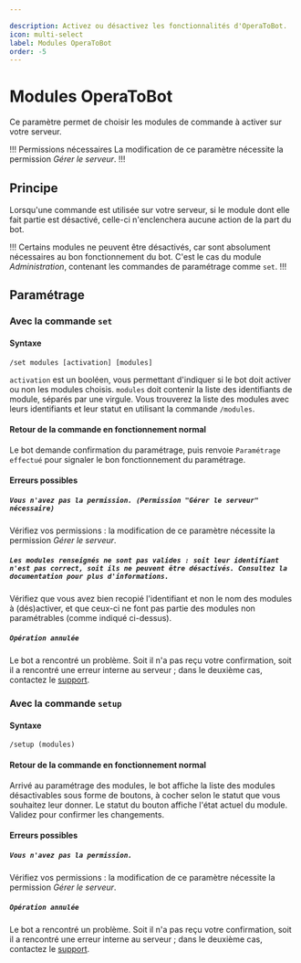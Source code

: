 ```yaml
---

description: Activez ou désactivez les fonctionnalités d'OperaToBot.
icon: multi-select
label: Modules OperaToBot
order: -5
---
```


# Modules OperaToBot

Ce paramètre permet de choisir les modules de commande à activer sur votre serveur.

!!! Permissions nécessaires
La modification de ce paramètre nécessite la permission *Gérer le serveur*.
!!!

## Principe
Lorsqu'une commande est utilisée sur votre serveur, si le module dont elle fait partie est désactivé, celle-ci n'enclenchera aucune action de la part du bot.

!!!
Certains modules ne peuvent être désactivés, car sont absolument nécessaires au bon fonctionnement du bot. C'est le cas du module *Administration*, contenant les commandes de paramétrage comme `set`.
!!!

## Paramétrage 
### Avec la commande `set`
#### Syntaxe
```
/set modules [activation] [modules]
```
`activation` est un booléen, vous permettant d'indiquer si le bot doit activer ou non les modules choisis. `modules` doit contenir la liste des identifiants de module, séparés par une virgule. 
Vous trouverez la liste des modules avec leurs identifiants et leur statut en utilisant la commande `/modules`.

#### Retour de la commande en fonctionnement normal
Le bot demande confirmation du paramétrage, puis renvoie `Paramétrage effectué` pour signaler le bon fonctionnement du paramétrage.

#### Erreurs possibles
##### `Vous n'avez pas la permission. (Permission "Gérer le serveur" nécessaire)`
Vérifiez vos permissions : la modification de ce paramètre nécessite la permission *Gérer le serveur*.

##### `Les modules renseignés ne sont pas valides : soit leur identifiant n'est pas correct, soit ils ne peuvent être désactivés. Consultez la documentation pour plus d'informations.`
Vérifiez que vous avez bien recopié l'identifiant et non le nom des modules à (dés)activer, et que ceux-ci ne font pas partie des modules non paramétrables (comme indiqué ci-dessus).

##### `Opération annulée`
Le bot a rencontré un problème. Soit il n'a pas reçu votre confirmation, soit il a rencontré une erreur interne au serveur ; dans le deuxième cas, contactez le [support](/support.md).

### Avec la commande `setup`
#### Syntaxe 
```
/setup (modules)
```

#### Retour de la commande en fonctionnement normal
Arrivé au paramétrage des modules, le bot affiche la liste des modules désactivables sous forme de boutons, à cocher selon le statut que vous souhaitez leur donner. Le statut du bouton affiche l'état actuel du module. Validez pour confirmer les changements.

#### Erreurs possibles
##### `Vous n'avez pas la permission.`
Vérifiez vos permissions : la modification de ce paramètre nécessite la permission *Gérer le serveur*.

##### `Opération annulée`
Le bot a rencontré un problème. Soit il n'a pas reçu votre confirmation, soit il a rencontré une erreur interne au serveur ; dans le deuxième cas, contactez le [support](/support.md).